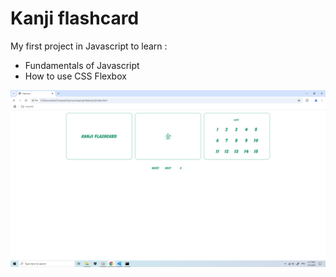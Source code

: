# Kanji flashcard

My first project in Javascript to learn :

- Fundamentals of Javascript
- How to use CSS Flexbox

![app screenshot](preview.png)

